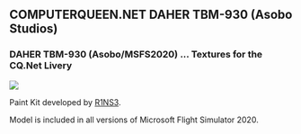 ## COMPUTERQUEEN.NET DAHER TBM-930 (Asobo Studios)

### DAHER TBM-930 (Asobo/MSFS2020) ... Textures for the CQ.Net Livery
<img src="https://github.com/dizzyqueen/CQNet_fsx_plane_paints/blob/master/MSFS2020/CQ_TBM9/thumbnail.PNG" >

Paint Kit developed by <a href="https://flightsim.to/file/540/daher-tbm-930-paintkit">R1NS3</a>.

Model is included in all versions of Microsoft Flight Simulator 2020.
